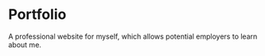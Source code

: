 # Portfolio #
A professional website for myself, which allows potential employers to learn about me.
